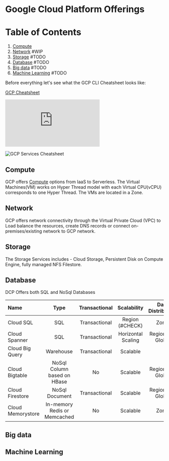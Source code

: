 # Google Cloud Platform Offerings

# Table of Contents

1. [Compute](#compute)
2. [Network](#network) #WIP
3. [Storage](#storage) #TODO
4. [Database](#database) #TODO
4. [Big data](#big-data) #TODO
5. [Machine Learning](#machine-learning) #TODO

Before everything let's see what the GCP CLI Cheatsheet looks like:

[GCP Cheatsheet](https://cloud.google.com/sdk/docs/cheatsheet#cheat_sheet)

![GCP Cheatsheet](https://cloud.google.com/sdk/docs/images/gcloud-cheat-sheet.pdf)

![GCP Services Cheatsheet](https://github.com/gregsramblings/google-cloud-4-words/blob/master/Poster-hires.png)

## Compute

GCP offers [Compute](./compute/Compute.md) options from IaaS to Serverless. The Virtual Machines(VM) works on Hyper Thread model with each Virtual CPU(vCPU) corresponds to one Hyper Thread.
The VMs are located in a Zone.

## Network

GCP offers network connectivity through the Virtual Private Cloud (VPC) to Load balance the resources, create DNS records or connect on-premises/existing network to GCP network.


## Storage

The Storage Services includes - Cloud Storage, Persistent Disk on Compute Engine, fully managed NFS Filestore.

## Database

DCP Offers both SQL and NoSql Databases

| Name | Type | Transactional | Scalability | Data Distribution |
| :--- | :----: | :----: | :----: | :----: |
| Cloud SQL | SQL | Transactional | Region (#CHECK) | Zonal |
| Cloud Spanner | SQL | Transactional | Horizontal Scaling | Regional or Global |
| Cloud Big Query | Warehouse | Transactional | Scalable | |
| Cloud Bigtable | NoSql Column based on HBase | No | Scalable | Regional or Global |
| Cloud Firestore | NoSql Document | Transactional | Scalable | Regional or Global | 
| Cloud Memorystore | In-memory Redis or Memcached | No | Scalable | Zonal |

## Big data

## Machine Learning



